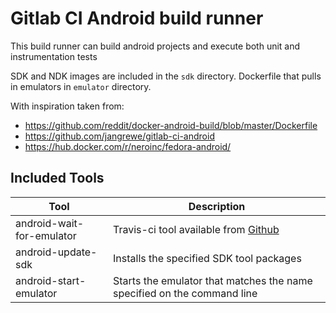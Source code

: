 # Gitlab CI Android build runner

This build runner can build android projects and execute both unit and instrumentation tests

SDK and NDK images are included in the `sdk` directory. Dockerfile that pulls in emulators in `emulator`
directory.

With inspiration taken from:
 - https://github.com/reddit/docker-android-build/blob/master/Dockerfile
 - https://github.com/jangrewe/gitlab-ci-android
 - https://hub.docker.com/r/neroinc/fedora-android/

## Included Tools
| Tool  | Description  |
|-------|--------------|
| android-wait-for-emulator | Travis-ci tool available from [Github](https://github.com/travis-ci/travis-cookbooks/blob/precise-stable/ci_environment/android-sdk/files/default/android-wait-for-emulator) |
| android-update-sdk        | Installs the specified SDK tool packages |
| android-start-emulator    | Starts the emulator that matches the name specified on the command line |